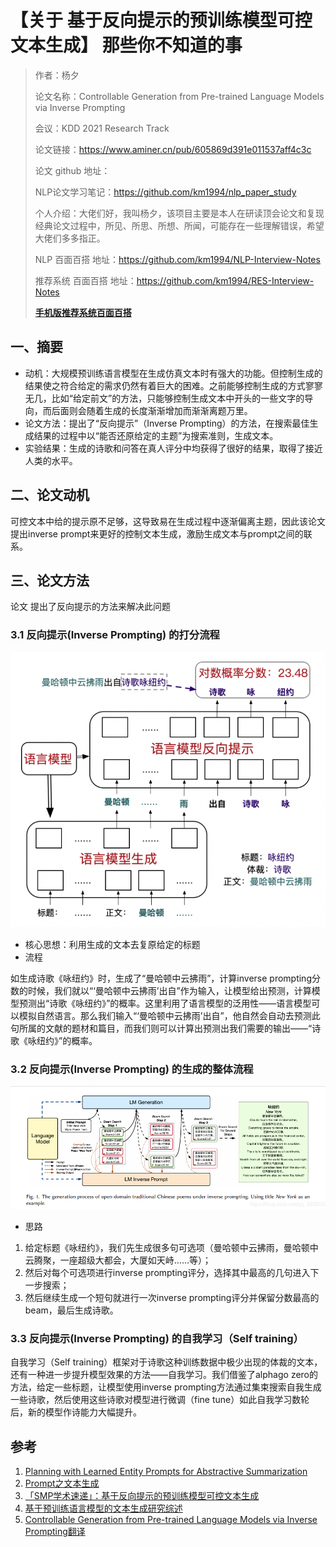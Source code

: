 # 【关于 基于反向提示的预训练模型可控文本生成】 那些你不知道的事

> 作者：杨夕
> 
> 论文名称：Controllable Generation from Pre-trained Language Models via Inverse Prompting
> 
> 会议：KDD 2021 Research Track
> 
> 论文链接：https://www.aminer.cn/pub/605869d391e011537aff4c3c
> 
> 论文 github 地址：
> 
> NLP论文学习笔记：https://github.com/km1994/nlp_paper_study
> 
> 个人介绍：大佬们好，我叫杨夕，该项目主要是本人在研读顶会论文和复现经典论文过程中，所见、所思、所想、所闻，可能存在一些理解错误，希望大佬们多多指正。
> 
> NLP 百面百搭 地址：https://github.com/km1994/NLP-Interview-Notes
> 
> 推荐系统 百面百搭 地址：https://github.com/km1994/RES-Interview-Notes
> 
> **[手机版推荐系统百面百搭](https://mp.weixin.qq.com/s/b_KBT6rUw09cLGRHV_EUtw)**

## 一、摘要

- 动机：大规模预训练语言模型在生成仿真文本时有强大的功能。但控制生成的结果使之符合给定的需求仍然有着巨大的困难。之前能够控制生成的方式寥寥无几，比如“给定前文”的方法，只能够控制生成文本中开头的一些文字的导向，而后面则会随着生成的长度渐渐增加而渐渐离题万里。
- 论文方法：提出了“反向提示”（Inverse Prompting）的方法，在搜索最佳生成结果的过程中以“能否还原给定的主题”为搜索准则，生成文本。
- 实验结果：生成的诗歌和问答在真人评分中均获得了很好的结果，取得了接近人类的水平。

## 二、论文动机

可控文本中给的提示原不足够，这导致易在生成过程中逐渐偏离主题，因此该论文提出inverse prompt来更好的控制文本生成，激励生成文本与prompt之间的联系。

## 三、论文方法

论文 提出了反向提示的方法来解决此问题

### 3.1 反向提示(Inverse Prompting) 的打分流程

![](img/微信截图_20221231085622.png)

- 核心思想：利用生成的文本去复原给定的标题
- 流程

如生成诗歌《咏纽约》时，生成了“曼哈顿中云拂雨”，计算inverse prompting分数的时候，我们就以“‘曼哈顿中云拂雨’出自”作为输入，让模型给出预测，计算模型预测出“诗歌《咏纽约》”的概率。这里利用了语言模型的泛用性——语言模型可以模拟自然语言。那么我们输入“‘曼哈顿中云拂雨’出自”，他自然会自动去预测此句所属的文献的题材和篇目，而我们则可以计算出预测出我们需要的输出——“诗歌《咏纽约》”的概率。

### 3.2 反向提示(Inverse Prompting) 的生成的整体流程

![](img/微信截图_20221231090341.png)

- 思路

1. 给定标题《咏纽约》，我们先生成很多句可选项（曼哈顿中云拂雨，曼哈顿中云腾聚，一座超级大都会，大厦如天峙……等）；
2. 然后对每个可选项进行inverse prompting评分，选择其中最高的几句进入下一步搜索；
3. 然后继续生成一个短句就进行一次inverse prompting评分并保留分数最高的beam，最后生成诗歌。

### 3.3 反向提示(Inverse Prompting) 的自我学习（Self training）

自我学习（Self training）框架对于诗歌这种训练数据中极少出现的体裁的文本，还有一种进一步提升模型效果的方法——自我学习。我们借鉴了alphago zero的方法，给定一些标题，让模型使用inverse prompting方法通过集束搜索自我生成一些诗歌，然后使用这些诗歌对模型进行微调（fine tune）如此自我学习数轮后，新的模型作诗能力大幅提升。

## 参考

1. [Planning with Learned Entity Prompts for Abstractive Summarization](https://aclanthology.org/2021.tacl-1.88/)
2. [Prompt之文本生成](https://zhuanlan.zhihu.com/p/521512441)
3. [「SMP学术速递」：基于反向提示的预训练模型可控文本生成](https://www.aminer.cn/research_report/6126027230e4d5752f50f671)
4. [基于预训练语言模型的文本生成研究综述](https://zhuanlan.zhihu.com/p/417117371)
5. [Controllable Generation from Pre-trained Language Models via Inverse Prompting翻译](https://blog.csdn.net/qq_28385535/article/details/117993395)



